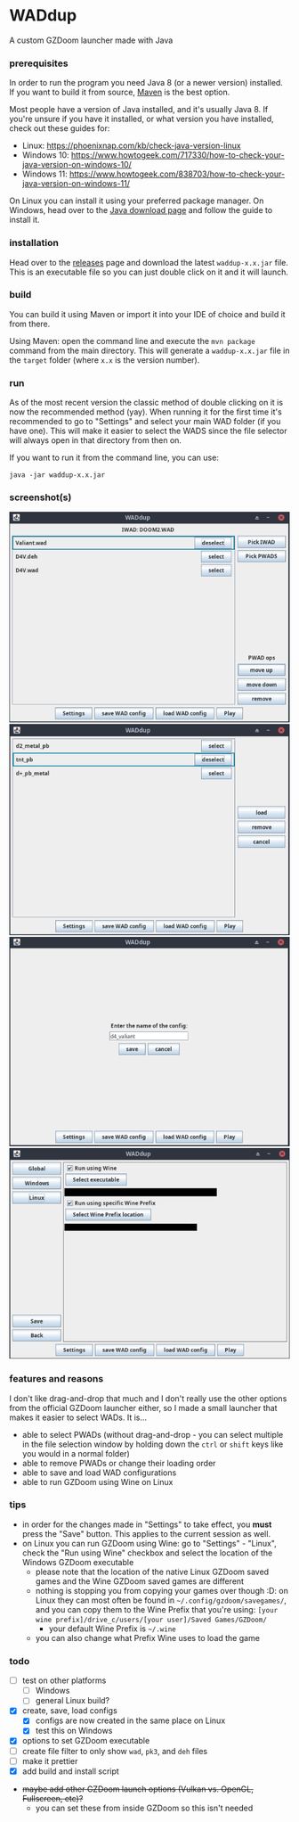 # WADdup
A custom GZDoom launcher made with Java

### prerequisites

In order to run the program you need Java 8 (or a newer version) installed. If you want to build it from source, [Maven](https://maven.apache.org/download.cgi) is the best option.

Most people have a version of Java installed, and it's usually Java 8. If you're unsure if you have it installed, or what version you have installed, check out these guides for:
- Linux: https://phoenixnap.com/kb/check-java-version-linux
- Windows 10: https://www.howtogeek.com/717330/how-to-check-your-java-version-on-windows-10/
- Windows 11: https://www.howtogeek.com/838703/how-to-check-your-java-version-on-windows-11/

On Linux you can install it using your preferred package manager. On Windows, head over to the [Java download page](https://www.java.com/en/download/) and follow the guide to install it.

### installation

Head over to the [releases](https://github.com/slendersnax/WADdup/releases/) page and download the latest `waddup-x.x.jar` file. This is an executable file so you can just double click on it and it will launch.

### build

You can build it using Maven or import it into your IDE of choice and build it from there.

Using Maven: open the command line and execute the `mvn package` command from the main directory. This will generate a `waddup-x.x.jar` file in the `target` folder (where `x.x` is the version number).

### run

As of the most recent version the classic method of double clicking on it is now the recommended method (yay). When running it for the first time it's recommended to go to "Settings" and select your main WAD folder (if you have one). This will make it easier to select the WADS since the file selector will always open in that directory from then on.

If you want to run it from the command line, you can use:
```
java -jar waddup-x.x.jar
```

### screenshot(s)

![screenshot 1](screenshots/waddup_1.png?)
![screenshot 2](screenshots/waddup_2.png?)
![screenshot 3](screenshots/waddup_3.png?)
![screenshot 4](screenshots/waddup_4.png?)

### features and reasons

I don't like drag-and-drop that much and I don't really use the other options from the official GZDoom launcher either, so I made a small launcher that makes it easier to select WADs. It is...

- able to select PWADs (without drag-and-drop - you can select multiple in the file selection window by holding down the `ctrl` or `shift` keys like you would in a normal folder)
- able to remove PWADs or change their loading order
- able to save and load WAD configurations
- able to run GZDoom using Wine on Linux

### tips

- in order for the changes made in "Settings" to take effect, you **must** press the "Save" button. This applies to the current session as well.
- on Linux you can run GZDoom using Wine: go to "Settings" - "Linux", check the "Run using Wine" checkbox and select the location of the Windows GZDoom executable
	- please note that the location of the native Linux GZDoom saved games and the Wine GZDoom saved games are different
	- nothing is stopping you from copying your games over though :D: on Linux they can most often be found in `~/.config/gzdoom/savegames/`, and you can copy them to the Wine Prefix that you're using: `[your wine prefix]/drive_c/users/[your user]/Saved Games/GZDoom/`
		- your default Wine Prefix is `~/.wine`
	- you can also change what Prefix Wine uses to load the game

### todo

- [ ] test on other platforms
	- [ ] Windows
	- [ ] general Linux build?
- [x] create, save, load configs
	- [x] configs are now created in the same place on Linux
	- [x] test this on Windows
- [x] options to set GZDoom executable
- [ ] create file filter to only show `wad`, `pk3`, and `deh` files 
- [ ] make it prettier
- [x] add build and install script
- ~~maybe add other GZDoom launch options (Vulkan vs. OpenGL, Fullscreen, etc)?~~
	- you can set these from inside GZDoom so this isn't needed
